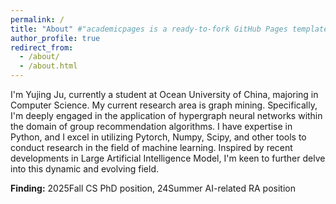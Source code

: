 ```yaml
---
permalink: /
title: "About" #"academicpages is a ready-to-fork GitHub Pages template for academic personal websites"
author_profile: true
redirect_from: 
  - /about/
  - /about.html
---
```


I'm Yujing Ju, currently a student at Ocean University of China, majoring in Computer Science. My current research area is graph mining. Specifically, I'm deeply engaged in the application of hypergraph neural networks within the domain of group recommendation algorithms. I have expertise in Python, and I excel in utilizing Pytorch, Numpy, Scipy, and other tools to conduct research in the field of machine learning. Inspired by recent developments in Large Artificial Intelligence Model, I'm keen to further delve into this dynamic and evolving field.

__Finding:__ 2025Fall CS PhD position, 24Summer AI-related RA position

